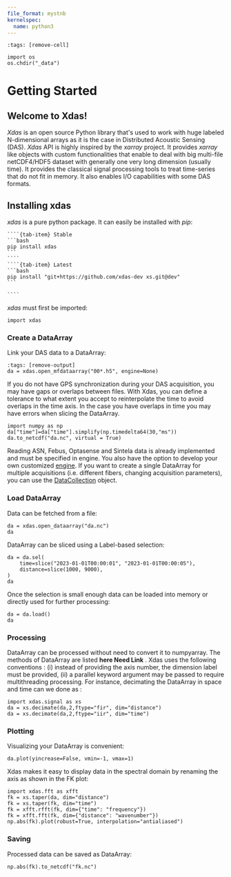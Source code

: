 ```yaml
---
file_format: mystnb
kernelspec:
  name: python3
---
```


```{code-cell}
:tags: [remove-cell]

import os
os.chdir("_data")
```

# Getting Started   

## Welcome to Xdas!

 *Xdas* is an open source Python library that's used to work with huge labeled N-dimensional arrays as it is the case in Distributed Acoustic Sensing (DAS). *Xdas* API
is highly inspired by the *xarray* project. It provides *xarray* like objects with custom
functionalities that enable to deal with big multi-file netCDF4/HDF5 dataset with
generally one very long dimension (usually time). It provides the classical signal
processing tools to treat time-series that do not fit in memory. It also enables I/O
capabilities with some DAS formats.

## Installing xdas

*xdas* is a pure python package. It can easily be installed with *pip*:

`````{tab-set}
````{tab-item} Stable
```bash
pip install xdas
```
````
````{tab-item} Latest
```bash
pip install "git+https://github.com/xdas-dev xs.git@dev"
```

````
`````

*xdas* must first be imported:

```{code-cell}
import xdas 
```

### Create a DataArray 
Link your DAS data to a DataArray:

```{code-cell}
:tags: [remove-output]
da = xdas.open_mfdataarray("00*.h5", engine=None)
```

If you do not have GPS synchronization during your DAS acquisition, you may have gaps or overlaps between files. With Xdas, you can define a tolerance to what extent you accept to reinterpolate the time to avoid overlaps in the time axis. In the case you have overlaps in time you may have errors when slicing the DataArray. 

```{code-cell} 
import numpy as np
da["time"]=da["time"].simplify(np.timedelta64(30,"ms"))
da.to_netcdf("da.nc", virtual = True)

```

Reading ASN, Febus, Optasense and Sintela data is already implemented and must be specified in engine. You also have the option to develop your own customized [engine](user-guide/engine.md). 
If you want to create a single DataArray for multiple acquisitions (i.e. different fibers, changing acquisition parameters), you can use the [DataCollection](user-guide/DataCollection.md) object.  


### Load DataArray

Data can be fetched from a file:

```{code-cell} 
da = xdas.open_dataarray("da.nc")
da
```

DataArray can be sliced using a Label-based selection:

```{code-cell}
da = da.sel(
    time=slice("2023-01-01T00:00:01", "2023-01-01T00:00:05"),
    distance=slice(1000, 9000),
)
da
```

Once the selection is small enough data can be loaded into memory or directly used for further processing:

```{code-cell}
da = da.load()
da
```

### Processing

DataArray can be processed without need to convert it to numpyarray. The methods of DataArray are listed **here Need Link** . Xdas uses the following conventions : (i) instead of providing the axis number, the dimension label must be provided, (ii) a parallel keyword argument may be passed to require multithreading processing. For instance, decimating the DataArray in space and time can we done as : 


```{code-cell}
import xdas.signal as xs
da = xs.decimate(da,2,ftype="fir", dim="distance")
da = xs.decimate(da,2,ftype="iir", dim="time")
```

### Plotting

Visualizing your DataArray is convenient:

```{code-cell}
da.plot(yincrease=False, vmin=-1, vmax=1)
```

Xdas makes it easy to display data in the spectral domain by renaming the axis as shown in the FK plot: 

```{code-cell}
import xdas.fft as xfft
fk = xs.taper(da, dim="distance")
fk = xs.taper(fk, dim="time")
fk = xfft.rfft(fk, dim={"time": "frequency"})
fk = xfft.fft(fk, dim={"distance": "wavenumber"})
np.abs(fk).plot(robust=True, interpolation="antialiased")
```

### Saving
Processed data can be saved as DataArray:
```{code-cell}
np.abs(fk).to_netcdf("fk.nc")
```



[xarray API]: <https://docs.xarray.dev/en/stable/user-guide/indexing.html>
[DataArray]: <https://docs.xarray.dev/en/stable/generated/xarray.DataArray.html#xarray.DataArray>
